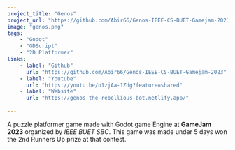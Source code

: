 ```yaml
---
project_title: "Genos"
project_url: "https://github.com/Abir66/Genos-IEEE-CS-BUET-Gamejam-2023"
image: "genos.png"
tags: 
    - "Godot"
    - "GDScript"
    - "2D Platformer"
links:
    - label: "Github"
      url: "https://github.com/Abir66/Genos-IEEE-CS-BUET-Gamejam-2023"
    - label: "Youtube"
      url: "https://youtu.be/o1zjAa-1Zdg?feature=shared"
    - label: "Website"
      url: "https://genos-the-rebellious-bot.netlify.app/"
    
---
```

A puzzle platformer game made with Godot game Engine at **GameJam 2023** organized by *IEEE BUET
SBC*. This game was made under 5 days won the 2nd Runners Up prize at that contest.